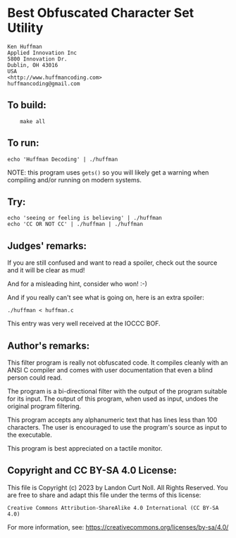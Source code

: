 # Best Obfuscated Character Set Utility

    Ken Huffman
    Applied Innovation Inc
    5800 Innovation Dr.
    Dublin, OH 43016
    USA
    <http://www.huffmancoding.com>
    huffmancoding@gmail.com

## To build:

        make all

## To run:


	echo 'Huffman Decoding' | ./huffman

NOTE: this program uses `gets()` so you will likely get a warning when compiling
and/or running on modern systems.

## Try: 

	echo 'seeing or feeling is believing' | ./huffman
	echo 'CC OR NOT CC' | ./huffman | ./huffman


## Judges' remarks:

If you are still confused and want to read a spoiler, check out
the source and it will be clear as mud!

And for a misleading hint, consider who won!  :-)

And if you really can't see what is going on, here is an extra spoiler:

	./huffman < huffman.c

This entry was very well received at the IOCCC BOF.

## Author's remarks:

This filter program is really not obfuscated code.  It compiles cleanly
with an ANSI C compiler and comes with user documentation that even a
blind person could read.

The program is a bi-directional filter with the output of the program 
suitable for its input.  The output of this program, when used as input,
undoes the original program filtering.

This program accepts any alphanumeric text that has lines less than 100
characters.  The user is encouraged to use the program's source as input
to the executable.

This program is best appreciated on a tactile monitor.

## Copyright and CC BY-SA 4.0 License:

This file is Copyright (c) 2023 by Landon Curt Noll.  All Rights Reserved.
You are free to share and adapt this file under the terms of this license:

    Creative Commons Attribution-ShareAlike 4.0 International (CC BY-SA 4.0)

For more information, see: https://creativecommons.org/licenses/by-sa/4.0/

